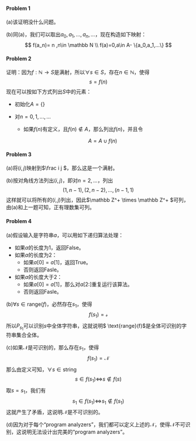 #### Problem 1

(a)该证明没什么问题。

(b)同(a)，我们可以取出$a_0,a_1,...,a_n,...$，现在构造如下映射：
$$
f(a_n)= n ,n\in \mathbb N \\
f(a)=0,a\in A- \{a_0,a_1,...\}
$$



#### Problem 2

证明：因为$f:\mathbb N \to S$是满射，所以$\forall s \in S$，存在$n\in \mathbb N$，使得
$$
s=f(n)
$$
现在可以按如下方式列出$S​$中的元素：

- 初始化$A=\{\} ​$

- 对$n=0,1,...,...$

  - 如果$f(n)$有定义，且$f(n)\notin A$，那么列出$f(n)$，并且令

  $$
  A= A\cup f(n)
  $$



#### Problem 3

(a)将$(i,j)$映射到$\frac i j $，那么这是一个满射。

(b)按对角线方法列出$(i,j)$，即对$n=2,...$，列出
$$
(1,n-1),(2, n-2),...,(n-1, 1)
$$
这样就可以将所有的$(i,j)$列出，因此$\mathbb Z^+ \times \mathbb Z^+ $可列，由(a)和上一题可知，正有理数集可列。



#### Problem 4

(a)假设输入是字符串$a$，可以用如下递归算法处理：

- 如果$a$的长度为$1$，返回False。
- 如果$a$的长度为$2$：
  - 如果$a[0]=a[1]$，返回True。
  - 否则返回Fasle。
- 如果$a$的长度大于$2$：
  - 如果$a[0]=a[1]$，那么对$a[2:]$重复运行该算法。
  - 否则返回Fasle。

(b)$\forall s\in \text{range}(f)​$，必然存在$s_1​$，使得
$$
f(s_1)=\mathcal s
$$
所以$P_{s_1}$可以识别$s$中全体字符串，这就说明$ \text{range}(f)$是全体可识别的字符串集合全体。

(c)如果$\mathcal N​$是可识别的，那么存在$s_1​$，使得
$$
f(s_1)=\mathcal N
$$
那么由定义可知，$\forall s\in \text{string}​$
$$
s\in f(s_1)\mathcal \Leftrightarrow s \notin f(s)
$$
取$s=s_1​$，我们有
$$
s_1\in f(s_1)\mathcal \Leftrightarrow s_1 \notin f(s_1)
$$
这就产生了矛盾，这说明$\mathcal N$是不可识别的。

(d)因为对于每个“program analyzers”，我们都可以定义上述的$\mathcal N$，使得$\mathcal N​$不可识别，这说明无法设计出完美的“program analyzers”。